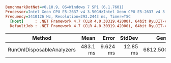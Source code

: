 ``` ini

BenchmarkDotNet=v0.10.9, OS=Windows 7 SP1 (6.1.7601)
Processor=Intel Xeon CPU E5-2637 v4 3.50GHzIntel Xeon CPU E5-2637 v4 3.50GHz, ProcessorCount=16
Frequency=3410126 Hz, Resolution=293.2443 ns, Timer=TSC
  [Host]     : .NET Framework 4.7 (CLR 4.0.30319.42000), 64bit RyuJIT-v4.7.2114.0
  DefaultJob : .NET Framework 4.7 (CLR 4.0.30319.42000), 64bit RyuJIT-v4.7.2114.0


```
 |                        Method |     Mean |    Error |   StdDev |     Gen 0 |    Gen 1 | Allocated |
 |------------------------------ |---------:|---------:|---------:|----------:|---------:|----------:|
 | RunOnIDisposableAnalyzers | 483.1 ms | 9.624 ms | 12.85 ms | 6812.5000 | 250.0000 |  41.12 MB |
